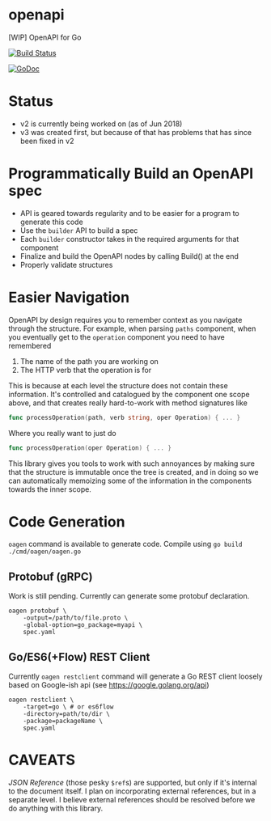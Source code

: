 openapi
=======

[WIP] OpenAPI for Go

[![Build Status](https://travis-ci.org/lestrrat-go/openapi.svg?branch=master)](https://travis-ci.org/lestrrat-go/openapi)

[![GoDoc](https://godoc.org/github.com/lestrrat-go/openapi?status.svg)](https://godoc.org/github.com/lestrrat-go/openapi)

# Status

* v2 is currently being worked on (as of Jun 2018)
* v3 was created first, but because of that has problems that has since been fixed in v2

# Programmatically Build an OpenAPI spec

* API is geared towards regularity and to be easier for a program to generate this code
* Use the `builder` API to build a spec
* Each `builder` constructor takes in the required arguments for that component
* Finalize and build the OpenAPI nodes by calling Build() at the end
* Properly validate structures

# Easier Navigation

OpenAPI by design requires you to remember context as you navigate through the structure.
For example, when parsing `paths` component, when you eventually get to the `operation`
component you need to have remembered 

1. The name of the path you are working on
2. The HTTP verb that the operation is for

This is because at each level the structure does not contain these information. It's
controlled and catalogued by the component one scope above, and that creates really
hard-to-work with method signatures like

```go
func processOperation(path, verb string, oper Operation) { ... }
```

Where you really want to just do

```go
func processOperation(oper Operation) { ... }
```

This library gives you tools to work with such annoyances by making sure that the
structure is immutable once the tree is created, and in doing so we can
automatically memoizing some of the information in the components towards the
inner scope.

# Code Generation

`oagen` command is available to generate code. Compile using `go build ./cmd/oagen/oagen.go`

## Protobuf (gRPC)

Work is still pending. Currently can generate some protobuf declaration.

```
oagen protobuf \
    -output=/path/to/file.proto \
    -global-option=go_package=myapi \
    spec.yaml
```

## Go/ES6(+Flow) REST Client

Currently `oagen restclient` command will generate a Go REST client loosely based on
Google-ish api (see https://google.golang.org/api)

```
oagen restclient \
    -target=go \ # or es6flow
    -directory=path/to/dir \
    -package=packageName \
    spec.yaml
```

# CAVEATS

*JSON Reference* (those pesky `$ref`s) are supported, but only if it's internal to the document itself.
I plan on incorporating external references, but in a separate level. I believe external references
should be resolved before we do anything with this library.